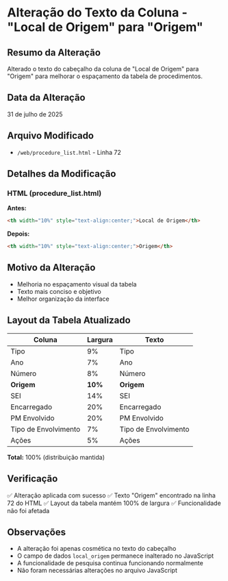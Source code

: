 # Alteração do Texto da Coluna - "Local de Origem" para "Origem"

## Resumo da Alteração
Alterado o texto do cabeçalho da coluna de "Local de Origem" para "Origem" para melhorar o espaçamento da tabela de procedimentos.

## Data da Alteração
31 de julho de 2025

## Arquivo Modificado
- `/web/procedure_list.html` - Linha 72

## Detalhes da Modificação

### HTML (procedure_list.html)
**Antes:**
```html
<th width="10%" style="text-align:center;">Local de Origem</th>
```

**Depois:**
```html
<th width="10%" style="text-align:center;">Origem</th>
```

## Motivo da Alteração
- Melhoria no espaçamento visual da tabela
- Texto mais conciso e objetivo
- Melhor organização da interface

## Layout da Tabela Atualizado
| Coluna | Largura | Texto |
|---------|---------|--------|
| Tipo | 9% | Tipo |
| Ano | 7% | Ano |
| Número | 8% | Número |
| **Origem** | **10%** | **Origem** |
| SEI | 14% | SEI |
| Encarregado | 20% | Encarregado |
| PM Envolvido | 20% | PM Envolvido |
| Tipo de Envolvimento | 7% | Tipo de Envolvimento |
| Ações | 5% | Ações |

**Total:** 100% (distribuição mantida)

## Verificação
✅ Alteração aplicada com sucesso
✅ Texto "Origem" encontrado na linha 72 do HTML
✅ Layout da tabela mantém 100% de largura
✅ Funcionalidade não foi afetada

## Observações
- A alteração foi apenas cosmética no texto do cabeçalho
- O campo de dados `local_origem` permanece inalterado no JavaScript
- A funcionalidade de pesquisa continua funcionando normalmente
- Não foram necessárias alterações no arquivo JavaScript
